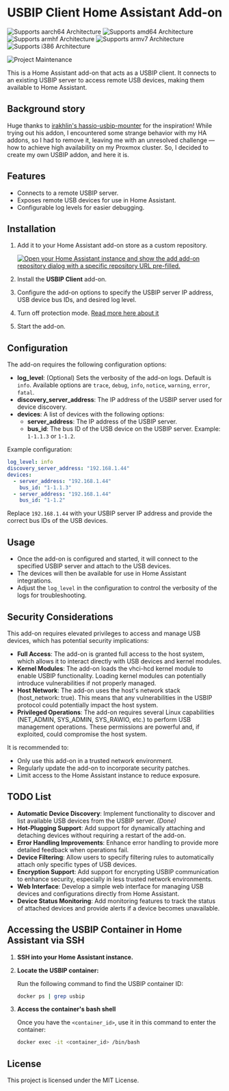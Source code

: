 # USBIP Client Home Assistant Add-on

![Supports aarch64 Architecture][aarch64-shield]
![Supports amd64 Architecture][amd64-shield]
![Supports armhf Architecture][armhf-shield]
![Supports armv7 Architecture][armv7-shield]
![Supports i386 Architecture][i386-shield]

![Project Maintenance][maintenance-shield]

This is a Home Assistant add-on that acts as a USBIP client. It connects to an existing USBIP server to access remote USB devices, making them available to Home Assistant.

## Background story

Huge thanks to [irakhlin's hassio-usbip-mounter](https://github.com/irakhlin/hassio-usbip-mounter) for the inspiration! While trying out his addon, I encountered some strange behavior with my HA addons, so I had to remove it, leaving me with an unresolved challenge — how to achieve high availability on my Proxmox cluster. So, I decided to create my own USBIP addon, and here it is.

## Features

- Connects to a remote USBIP server.
- Exposes remote USB devices for use in Home Assistant.
- Configurable log levels for easier debugging.

## Installation

1. Add it to your Home Assistant add-on store as a custom repository.

    [![Open your Home Assistant instance and show the add add-on repository dialog with a specific repository URL pre-filled.](https://my.home-assistant.io/badges/supervisor_add_addon_repository.svg)](https://my.home-assistant.io/redirect/supervisor_add_addon_repository/?repository_url=https://github.com/cryptedx/ha-usbip-client)

2. Install the **USBIP Client** add-on.
3. Configure the add-on options to specify the USBIP server IP address, USB device bus IDs, and desired log level.
4. Turn off protection mode. [Read more here about it](#security-considerations)
5. Start the add-on.

## Configuration

The add-on requires the following configuration options:

- **log_level**: (Optional) Sets the verbosity of the add-on logs. Default is `info`. Available options are `trace`, `debug`, `info`, `notice`, `warning`, `error`, `fatal`.
- **discovery_server_address**: The IP address of the USBIP server used for device discovery.
- **devices**: A list of devices with the following options:
  - **server_address**: The IP address of the USBIP server.
  - **bus_id**: The bus ID of the USB device on the USBIP server. Example: `1-1.1.3` or `1-1.2`.

Example configuration:

```yaml
log_level: info
discovery_server_address: "192.168.1.44"
devices:
  - server_address: "192.168.1.44"
    bus_id: "1-1.1.3"
  - server_address: "192.168.1.44"
    bus_id: "1-1.2"
```

Replace `192.168.1.44` with your USBIP server IP address and provide the correct bus IDs of the USB devices.

## Usage

- Once the add-on is configured and started, it will connect to the specified USBIP server and attach to the USB devices.
- The devices will then be available for use in Home Assistant integrations.
- Adjust the `log_level` in the configuration to control the verbosity of the logs for troubleshooting.

## Security Considerations

This add-on requires elevated privileges to access and manage USB devices, which has potential security implications:

- **Full Access**: The add-on is granted full access to the host system, which allows it to interact directly with USB devices and kernel modules.
- **Kernel Modules**: The add-on loads the vhci-hcd kernel module to enable USBIP functionality. Loading kernel modules can potentially introduce vulnerabilities if not properly managed.
- **Host Network**: The add-on uses the host's network stack (host_network: true). This means that any vulnerabilities in the USBIP protocol could potentially impact the host system.
- **Privileged Operations**: The add-on requires several Linux capabilities (NET_ADMIN, SYS_ADMIN, SYS_RAWIO, etc.) to perform USB management operations. These permissions are powerful and, if exploited, could compromise the host system.

It is recommended to:

- Only use this add-on in a trusted network environment.
- Regularly update the add-on to incorporate security patches.
- Limit access to the Home Assistant instance to reduce exposure.

## TODO List

- **Automatic Device Discovery**: Implement functionality to discover and list available USB devices from the USBIP server. *(Done)*
- **Hot-Plugging Support**: Add support for dynamically attaching and detaching devices without requiring a restart of the add-on.
- **Error Handling Improvements**: Enhance error handling to provide more detailed feedback when operations fail.
- **Device Filtering**: Allow users to specify filtering rules to automatically attach only specific types of USB devices.
- **Encryption Support**: Add support for encrypting USBIP communication to enhance security, especially in less trusted network environments.
- **Web Interface**: Develop a simple web interface for managing USB devices and configurations directly from Home Assistant.
- **Device Status Monitoring**: Add monitoring features to track the status of attached devices and provide alerts if a device becomes unavailable.

## Accessing the USBIP Container in Home Assistant via SSH

1. **SSH into your Home Assistant instance.**

2. **Locate the USBIP container:**

    Run the following command to find the USBIP container ID:

    ```bash
    docker ps | grep usbip
    ```

3. **Access the container's bash shell**

    Once you have the `<container_id>`, use it in this command to enter the container:

    ```bash
    docker exec -it <container_id> /bin/bash
    ```

## License

This project is licensed under the MIT License.

[aarch64-shield]: https://img.shields.io/badge/aarch64-yes-green.svg
[amd64-shield]: https://img.shields.io/badge/amd64-yes-green.svg
[armhf-shield]: https://img.shields.io/badge/armhf-yes-green.svg
[armv7-shield]: https://img.shields.io/badge/armv7-yes-green.svg
[i386-shield]: https://img.shields.io/badge/i386-yes-green.svg
[maintenance-shield]: https://img.shields.io/maintenance/yes/2024.svg
